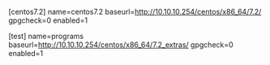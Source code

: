 [centos7.2]
name=centos7.2
baseurl=http://10.10.10.254/centos/x86_64/7.2/
gpgcheck=0
enabled=1


[test]
name=programs
baseurl=http://10.10.10.254/centos/x86_64/7.2_extras/
gpgcheck=0
enabled=1
